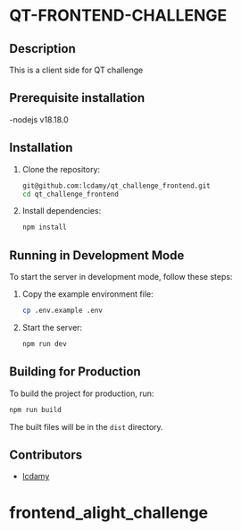 # QT-FRONTEND-CHALLENGE
## Description

This is a client side for QT challenge
## Prerequisite installation 
 
 -nodejs v18.18.0

## Installation

1. Clone the repository:
    ```bash
    git@github.com:lcdamy/qt_challenge_frontend.git
    cd qt_challenge_frontend
    ```

2. Install dependencies:
    ```bash
    npm install
    ```

## Running in Development Mode

To start the server in development mode, follow these steps:

1. Copy the example environment file:
    ```bash
    cp .env.example .env
    ```

2. Start the server:
    ```bash
    npm run dev
    ```

## Building for Production

To build the project for production, run:
```bash
npm run build
```

The built files will be in the `dist` directory.

## Contributors

- [lcdamy](https://www.linkedin.com/in/pierre-damien-murindangabo-cyuzuzo-709b53151/)
# frontend_alight_challenge
